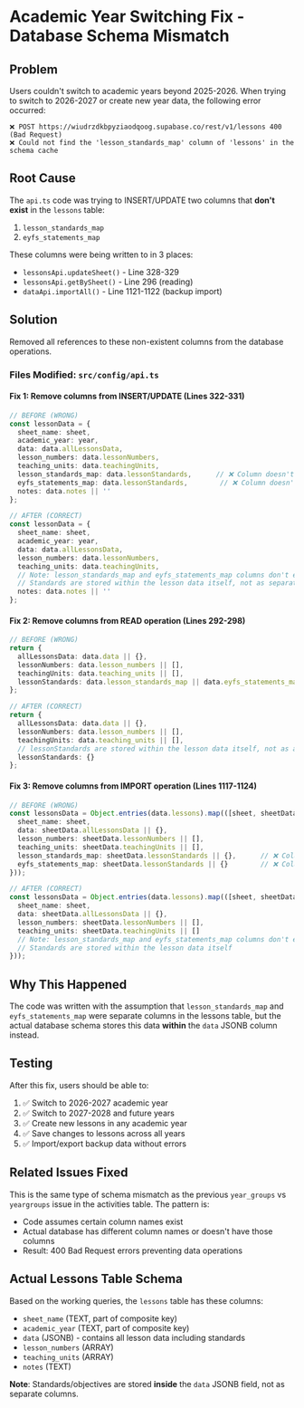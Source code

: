 # Academic Year Switching Fix - Database Schema Mismatch

## Problem
Users couldn't switch to academic years beyond 2025-2026. When trying to switch to 2026-2027 or create new year data, the following error occurred:

```
❌ POST https://wiudrzdkbpyziaodqoog.supabase.co/rest/v1/lessons 400 (Bad Request)
❌ Could not find the 'lesson_standards_map' column of 'lessons' in the schema cache
```

## Root Cause
The `api.ts` code was trying to INSERT/UPDATE two columns that **don't exist** in the `lessons` table:
1. `lesson_standards_map`
2. `eyfs_statements_map`

These columns were being written to in 3 places:
- `lessonsApi.updateSheet()` - Line 328-329
- `lessonsApi.getBySheet()` - Line 296 (reading)
- `dataApi.importAll()` - Line 1121-1122 (backup import)

## Solution
Removed all references to these non-existent columns from the database operations.

### Files Modified: `src/config/api.ts`

#### Fix 1: Remove columns from INSERT/UPDATE (Lines 322-331)
```typescript
// BEFORE (WRONG)
const lessonData = {
  sheet_name: sheet,
  academic_year: year,
  data: data.allLessonsData,
  lesson_numbers: data.lessonNumbers,
  teaching_units: data.teachingUnits,
  lesson_standards_map: data.lessonStandards,      // ❌ Column doesn't exist
  eyfs_statements_map: data.lessonStandards,        // ❌ Column doesn't exist
  notes: data.notes || ''
};

// AFTER (CORRECT)
const lessonData = {
  sheet_name: sheet,
  academic_year: year,
  data: data.allLessonsData,
  lesson_numbers: data.lessonNumbers,
  teaching_units: data.teachingUnits,
  // Note: lesson_standards_map and eyfs_statements_map columns don't exist
  // Standards are stored within the lesson data itself, not as separate columns
  notes: data.notes || ''
};
```

#### Fix 2: Remove columns from READ operation (Lines 292-298)
```typescript
// BEFORE (WRONG)
return {
  allLessonsData: data.data || {},
  lessonNumbers: data.lesson_numbers || [],
  teachingUnits: data.teaching_units || [],
  lessonStandards: data.lesson_standards_map || data.eyfs_statements_map || {}  // ❌ Columns don't exist
};

// AFTER (CORRECT)
return {
  allLessonsData: data.data || {},
  lessonNumbers: data.lesson_numbers || [],
  teachingUnits: data.teaching_units || [],
  // lessonStandards are stored within the lesson data itself, not as a separate field
  lessonStandards: {}
};
```

#### Fix 3: Remove columns from IMPORT operation (Lines 1117-1124)
```typescript
// BEFORE (WRONG)
const lessonsData = Object.entries(data.lessons).map(([sheet, sheetData]: [string, any]) => ({
  sheet_name: sheet,
  data: sheetData.allLessonsData || {},
  lesson_numbers: sheetData.lessonNumbers || [],
  teaching_units: sheetData.teachingUnits || [],
  lesson_standards_map: sheetData.lessonStandards || {},      // ❌ Column doesn't exist
  eyfs_statements_map: sheetData.lessonStandards || {}        // ❌ Column doesn't exist
}));

// AFTER (CORRECT)
const lessonsData = Object.entries(data.lessons).map(([sheet, sheetData]: [string, any]) => ({
  sheet_name: sheet,
  data: sheetData.allLessonsData || {},
  lesson_numbers: sheetData.lessonNumbers || [],
  teaching_units: sheetData.teachingUnits || []
  // Note: lesson_standards_map and eyfs_statements_map columns don't exist
  // Standards are stored within the lesson data itself
}));
```

## Why This Happened
The code was written with the assumption that `lesson_standards_map` and `eyfs_statements_map` were separate columns in the lessons table, but the actual database schema stores this data **within** the `data` JSONB column instead.

## Testing
After this fix, users should be able to:
1. ✅ Switch to 2026-2027 academic year
2. ✅ Switch to 2027-2028 and future years
3. ✅ Create new lessons in any academic year
4. ✅ Save changes to lessons across all years
5. ✅ Import/export backup data without errors

## Related Issues Fixed
This is the same type of schema mismatch as the previous `year_groups` vs `yeargroups` issue in the activities table. The pattern is:
- Code assumes certain column names exist
- Actual database has different column names or doesn't have those columns
- Result: 400 Bad Request errors preventing data operations

## Actual Lessons Table Schema
Based on the working queries, the `lessons` table has these columns:
- `sheet_name` (TEXT, part of composite key)
- `academic_year` (TEXT, part of composite key)
- `data` (JSONB) - contains all lesson data including standards
- `lesson_numbers` (ARRAY)
- `teaching_units` (ARRAY)
- `notes` (TEXT)

**Note**: Standards/objectives are stored **inside** the `data` JSONB field, not as separate columns.

